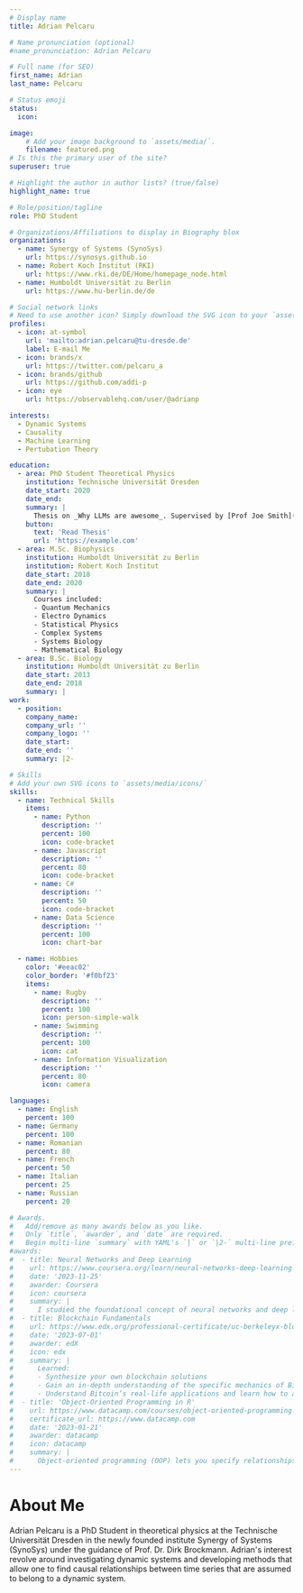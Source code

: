 ```yaml
---
# Display name
title: Adrian Pelcaru

# Name pronunciation (optional)
#name_pronunciation: Adrian Pelcaru

# Full name (for SEO)
first_name: Adrian
last_name: Pelcaru

# Status emoji
status:
  icon: 

image:
    # Add your image background to `assets/media/`.
    filename: featured.png
# Is this the primary user of the site?
superuser: true

# Highlight the author in author lists? (true/false)
highlight_name: true

# Role/position/tagline
role: PhD Student

# Organizations/Affiliations to display in Biography blox
organizations:
  - name: Synergy of Systems (SynoSys)
    url: https://synosys.github.io
  - name: Robert Koch Institut (RKI)
    url: https://www.rki.de/DE/Home/homepage_node.html
  - name: Humboldt Universität zu Berlin
    url: https://www.hu-berlin.de/de

# Social network links
# Need to use another icon? Simply download the SVG icon to your `assets/media/icons/` folder.
profiles:
  - icon: at-symbol
    url: 'mailto:adrian.pelcaru@tu-dresde.de'
    label: E-mail Me
  - icon: brands/x
    url: https://twitter.com/pelcaru_a
  - icon: brands/github
    url: https://github.com/addi-p
  - icon: eye
    url: https://observablehq.com/user/@adrianp

interests:
  - Dynamic Systems
  - Causality
  - Machine Learning
  - Pertubation Theory

education:
  - area: PhD Student Theoretical Physics
    institution: Technische Universität Dresden
    date_start: 2020
    date_end: 
    summary: |
      Thesis on _Why LLMs are awesome_. Supervised by [Prof Joe Smith](https://example.com). Presented papers at 5 IEEE conferences with the contributions being published in 2 Springer journals.
    button:
      text: 'Read Thesis'
      url: 'https://example.com'
  - area: M.Sc. Biophysics
    institution: Humboldt Universität zu Berlin
    institution: Robert Koch Institut
    date_start: 2018
    date_end: 2020
    summary: |
      Courses included:
      - Quantum Mechanics
      - Electro Dynamics
      - Statistical Physics
      - Complex Systems
      - Systems Biology
      - Mathematical Biology
  - area: B.Sc. Biology
    institution: Humboldt Universität zu Berlin
    date_start: 2013
    date_end: 2018
    summary: | 
work:
  - position: 
    company_name: 
    company_url: ''
    company_logo: ''
    date_start: 
    date_end: ''
    summary: |2-

# Skills
# Add your own SVG icons to `assets/media/icons/`
skills:
  - name: Technical Skills
    items:
      - name: Python
        description: ''
        percent: 100
        icon: code-bracket
      - name: Javascript
        description: ''
        percent: 80
        icon: code-bracket
      - name: C#
        description: ''
        percent: 50
        icon: code-bracket
      - name: Data Science
        description: ''
        percent: 100
        icon: chart-bar

  - name: Hobbies
    color: '#eeac02'
    color_border: '#f0bf23'
    items:
      - name: Rugby
        description: ''
        percent: 100
        icon: person-simple-walk
      - name: Swimming
        description: ''
        percent: 100
        icon: cat
      - name: Information Visualization
        description: ''
        percent: 80
        icon: camera

languages:
  - name: English
    percent: 100
  - name: Germany
    percent: 100
  - name: Romanian
    percent: 80
  - name: French
    percent: 50
  - name: Italian
    percent: 25
  - name: Russian
    percent: 20

# Awards.
#   Add/remove as many awards below as you like.
#   Only `title`, `awarder`, and `date` are required.
#   Begin multi-line `summary` with YAML's `|` or `|2-` multi-line prefix and indent 2 spaces below.
#awards:
#  - title: Neural Networks and Deep Learning
#    url: https://www.coursera.org/learn/neural-networks-deep-learning
#    date: '2023-11-25'
#    awarder: Coursera
#    icon: coursera
#    summary: |
#      I studied the foundational concept of neural networks and deep learning. By the end, I was familiar with the significant technological trends #driving the rise of deep learning; build, train, and apply fully connected deep neural networks; implement efficient (vectorized) neural #networks; identify key parameters in a neural network’s architecture; and apply deep learning to your own applications.
#  - title: Blockchain Fundamentals
#    url: https://www.edx.org/professional-certificate/uc-berkeleyx-blockchain-fundamentals
#    date: '2023-07-01'
#    awarder: edX
#    icon: edx
#    summary: |
#      Learned:
#      - Synthesize your own blockchain solutions
#      - Gain an in-depth understanding of the specific mechanics of Bitcoin
#      - Understand Bitcoin’s real-life applications and learn how to attack and destroy Bitcoin, Ethereum, smart contracts and Dapps, and alternatives #to Bitcoin’s Proof-of-Work consensus algorithm
#  - title: 'Object-Oriented Programming in R'
#    url: https://www.datacamp.com/courses/object-oriented-programming-with-s3-and-r6-in-r
#    certificate_url: https://www.datacamp.com
#    date: '2023-01-21'
#    awarder: datacamp
#    icon: datacamp
#    summary: |
#      Object-oriented programming (OOP) lets you specify relationships between functions and the objects that they can act on, helping you manage #complexity in your code. This is an intermediate level course, providing an introduction to OOP, using the S3 and R6 systems. S3 is a great #day-to-day R programming tool that simplifies some of the functions that you write. R6 is especially useful for industry-specific analyses, #working with web APIs, and building GUIs.
---
```


# About Me

Adrian Pelcaru is a PhD Student in theoretical physics at the Technische Universität Dresden in the newly founded institute Synergy of Systems (SynoSys) under the guidance of Prof. Dr. Dirk Brockmann. Adrian's interest revolve around investigating dynamic systems and developing methods that allow one to find causal relationships between time series that are assumed to belong to a dynamic system.
